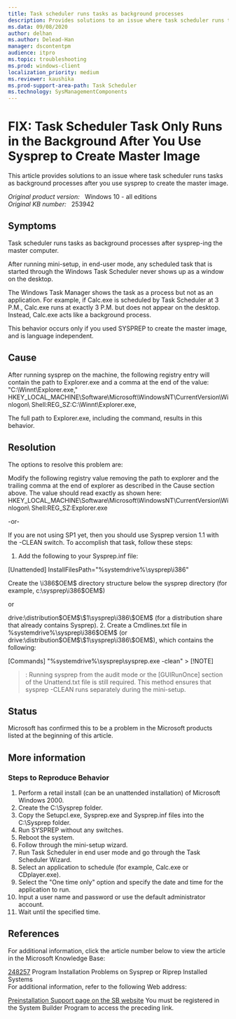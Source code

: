 ```yaml
---
title: Task scheduler runs tasks as background processes
description: Provides solutions to an issue where task scheduler runs tasks as background processes after you use sysprep to create the master image.
ms.data: 09/08/2020
author: delhan
ms.author: Delead-Han
manager: dscontentpm
audience: itpro
ms.topic: troubleshooting
ms.prod: windows-client
localization_priority: medium
ms.reviewer: kaushika
ms.prod-support-area-path: Task Scheduler
ms.technology: SysManagementComponents
---
```

# FIX: Task Scheduler Task Only Runs in the Background After You Use Sysprep to Create Master Image

This article provides solutions to an issue where task scheduler runs tasks as background processes after you use sysprep to create the master image.

_Original product version:_ &nbsp; Windows 10 - all editions  
_Original KB number:_ &nbsp; 253942

## Symptoms

Task scheduler runs tasks as background processes after sysprep-ing the master computer.

After running mini-setup, in end-user mode, any scheduled task that is started through the Windows Task Scheduler never shows up as a window on the desktop.

The Windows Task Manager shows the task as a process but not as an application. For example, if Calc.exe is scheduled by Task Scheduler at 3 P.M., Calc.exe runs at exactly 3 P.M. but does not appear on the desktop. Instead, Calc.exe acts like a background process.

This behavior occurs only if you used SYSPREP to create the master image, and is language independent.

## Cause

After running sysprep on the machine, the following registry entry will contain the path to Explorer.exe and a comma at the end of the value: "C:\Winnt\Explorer.exe,"
HKEY_LOCAL_MACHINE\Software\Microsoft\WindowsNT\CurrentVersion\Winlogon\ Shell:REG_SZ:C:\Winnt\Explorer.exe, 

The full path to Explorer.exe, including the command, results in this behavior.

## Resolution

The options to resolve this problem are:

Modify the following registry value removing the path to explorer and the trailing comma at the end of explorer as described in the Cause section above. The value should read exactly as shown here: HKEY_LOCAL_MACHINE\Software\Microsoft\WindowsNT\CurrentVersion\Winlogon\ Shell:REG_SZ:Explorer.exe 

-or-

If you are not using SP1 yet, then you should use Sysprep version 1.1 with the -CLEAN switch. To accomplish that task, follow these steps:
1. Add the following to your Sysprep.inf file:

[Unattended]
 InstallFilesPath="%systemdrive%\sysprep\i386" 

Create the \i386\$OEM$ directory structure below the sysprep directory (for example, c:\sysprep\i386\$OEM$)

or

drive:\distribution\$OEM$\$1\sysprep\i386\$OEM$ (for a distribution share that already contains Sysprep).
2. Create a Cmdlines.txt file in %systemdrive%\sysprep\i386\$OEM$
(or drive:\distribution\$OEM$\$1\sysprep\i386\$OEM$), which contains the following:

[Commands]
 "%systemdrive%\sysprep\sysprep.exe -clean" > [!NOTE]
> : Running sysprep from the audit mode or the [GUIRunOnce] section of the Unattend.txt file is still required. This method ensures that sysprep -CLEAN runs separately during the mini-setup.

## Status

Microsoft has confirmed this to be a problem in the Microsoft products listed at the beginning of this article.

## More information

### Steps to Reproduce Behavior


1. Perform a retail install (can be an unattended installation) of Microsoft Windows 2000.
2. Create the C:\Sysprep folder.
3. Copy the Setupcl.exe, Sysprep.exe and Sysprep.inf files into the C:\Sysprep folder.
4. Run SYSPREP without any switches.
5. Reboot the system.
6. Follow through the mini-setup wizard.
7. Run Task Scheduler in end user mode and go through the Task Scheduler Wizard.
8. Select an application to schedule (for example, Calc.exe or CDplayer.exe).
9. Select the "One time only" option and specify the date and time for the application to run.
10. Input a user name and password or use the default administrator account.
11. Wait until the specified time.

## References

For additional information, click the article number below to view the article in the Microsoft Knowledge Base:

[248257](/EN-US/help/248257) Program Installation Problems on Sysprep or Riprep Installed Systems  
For additional information, refer to the following Web address:

[Preinstallation Support page on the SB website](https://oem.microsoft.com) 
You must be registered in the System Builder Program to access the preceding link.
